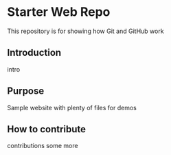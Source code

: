 # Starter Web Repo

This repository is for showing how Git and GitHub work

## Introduction
intro

## Purpose

Sample website with plenty of files for demos

## How to contribute
contributions some more
